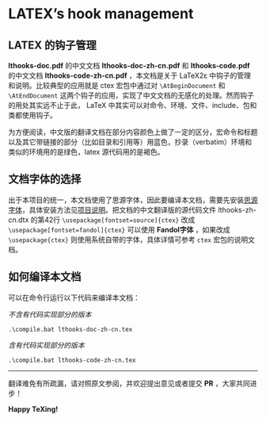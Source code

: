# LATEX’s hook management
## LATEX 的钩子管理
**lthooks-doc.pdf** 的中文文档 **lthooks-doc-zh-cn.pdf** 和 **lthooks-code.pdf** 的中文文档 **lthooks-code-zh-cn.pdf** ，本文档是关于 LaTeX2ε 中钩子的管理和说明。比较典型的应用就是 ctex 宏包中通过对 `\AtBeginDocument` 和 `\AtEndDocument` 这两个钩子的应用，实现了中文文档的无感化的处理。然而钩子的用处其实远不止于此， LaTeX 中其实可以对命令、环境、文件、include、包和类都使用钩子。

为方便阅读，中文版的翻译文档在部分内容颜色上做了一定的区分，宏命令和标题以及其它带链接的部分（比如目录和引用等）用蓝色，抄录（verbatim）环境和类似的环境用的是绿色，latex 源代码用的是褐色。

## 文档字体的选择
出于本项目的统一，本文档使用了思源字体，因此要编译本文档，需要先安装[思源字体][1]，具体安装方法见[项目说明][2]。把文档的中文翻译版的源代码文件 lthooks-zh-cn.dtx 的第42行 `\usepackage[fontset=source]{ctex}` 改成 `\usepackage[fontset=fandol]{ctex}` 可以使用 **Fandol字体** ，如果改成 `\usepackage{ctex}` 则使用系统自带的字体，具体详情可参考 `ctex` 宏包的说明文档。

## 如何编译本文档
可以在命令行运行以下代码来编译本文档：

*不含有代码实现部分的版本*
```
.\compile.bat lthooks-doc-zh-cn.tex
```

*含有代码实现部分的版本*
```
.\compile.bat lthooks-code-zh-cn.tex
```

---
翻译难免有所疏漏，请对照原文参阅，并欢迎提出意见或者提交 **PR** ，大家共同进步！

**Happy TeXing!**

[1]:https://texer.cn/wp-content/uploads/Source.rar
[2]:https://github.com/rockyzhz/latexdoc-chinese-translation#使用思源字体